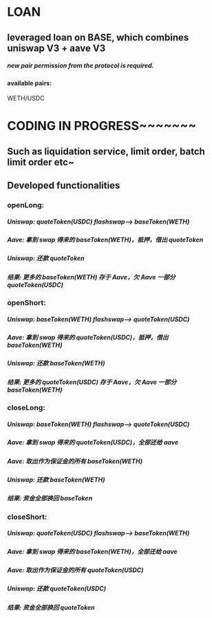 # LOAN

## leveraged loan on BASE, which combines uniswap V3 + aave V3

##### new pair permission from the protocol is required.

#### available pairs:

WETH/USDC

# CODING IN PROGRESS~~~~~~~

## Such as liquidation service, limit order, batch limit order etc~

## Developed functionalities

### openLong:

##### Uniswap: quoteToken(USDC) flashswap--> baseToken(WETH)

##### Aave: 拿到 swap 得来的 baseToken(WETH)，抵押，借出 quoteToken

##### Uniswap: 还款 quoteToken

##### 结果: 更多的 baseToken(WETH) 存于 Aave，欠 Aave 一部分 quoteToken(USDC)

### openShort:

##### Uniswap: baseToken(WETH) flashswap--> quoteToken(USDC)

##### Aave: 拿到 swap 得来的 quoteToken(USDC)，抵押，借出 baseToken(WETH)

##### Uniswap: 还款 baseToken(WETH)

##### 结果: 更多的 quoteToken(USDC) 存于 Aave，欠 Aave 一部分 baseToken(WETH)

### closeLong:

##### Uniswap: baseToken(WETH) flashswap--> quoteToken(USDC)

##### Aave: 拿到 swap 得来的 quoteToken(USDC)，全部还给 aave

##### Aave: 取出作为保证金的所有 baseToken(WETH)

##### Uniswap: 还款 baseToken(WETH)

##### 结果: 资金全部换回 baseToken

### closeShort:

##### Uniswap: quoteToken(USDC) flashswap--> baseToken(WETH)

##### Aave: 拿到 swap 得来的 baseToken(WETH)，全部还给 aave

##### Aave: 取出作为保证金的所有 quoteToken(USDC)

##### Uniswap: 还款 quoteToken(USDC)

##### 结果: 资金全部换回 quoteToken
